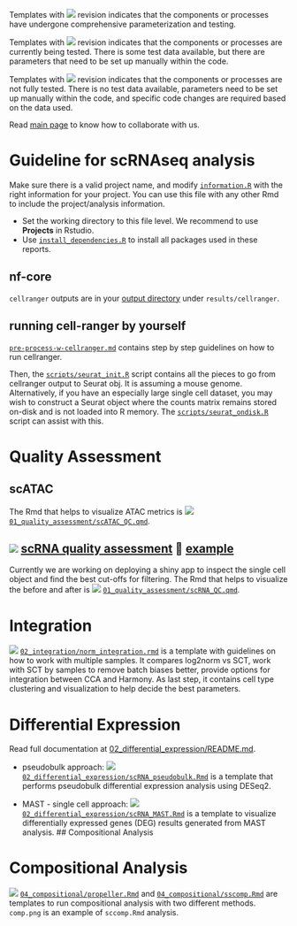 Templates with ![](https://img.shields.io/badge/status-stable-green) revision indicates that the components or processes have undergone comprehensive parameterization and testing.

Templates with ![](https://img.shields.io/badge/status-alpha-yellow) revision indicates that the components or processes are currently being tested. There is some test data available, but there are parameters that need to be set up manually within the code.

Templates with ![](https://img.shields.io/badge/status-draft-grey) revision indicates that the components or processes are not fully tested. There is no test data available, parameters need to be set up manually within the code, and specific code changes are required based on the data used.

Read [main page](https://github.com/bcbio) to know how to collaborate with us.

# Guideline for scRNAseq analysis

Make sure there is a valid project name, and modify [`information.R`](information.R) with the right information for your project. You can use this file with any other Rmd to include the project/analysis information.

-   Set the working directory to this file level. We recommend to use **Projects** in Rstudio.
-   Use [`install_dependencies.R`](install_dependencies.R) to install all packages used in these reports.

## nf-core

`cellranger` outputs are in your [output directory](https://nf-co.re/scrnaseq/4.0.0/docs/output/#cellranger) under `results/cellranger`.

## running cell-ranger by yourself

[`pre-process-w-cellranger.md`](pre-process-w-cellranger.md) contains step by step guidelines on how to run cellranger.

Then, the [`scripts/seurat_init.R`](scripts/seurat_init.R) script contains all the pieces to go from cellranger output to Seurat obj. It is assuming a mouse genome. Alternatively, if you have an especially large single cell dataset, you may wish to construct a Seurat object where the counts matrix remains stored on-disk and is not loaded into R memory. The [`scripts/seurat_ondisk.R`](scripts/seurat_ondisk.R) script can assist with this.

# Quality Assessment

## scATAC

The Rmd that helps to visualize ATAC metrics is ![](https://img.shields.io/badge/status-alpha-yellow) [`01_quality_assessment/scATAC_QC.qmd`](01_quality_assessment/scATAC_QC.qmd).

## ![](https://img.shields.io/badge/status-stable-green) [scRNA quality assessment](01_quality_assessment/scRNA_QC.qmd) 👀 [example]( https://bcbio.github.io/singlecell-reports/01_quality_assessment/scRNA_QC.html)

Currently we are working on deploying a shiny app to inspect the single cell object and find the best cut-offs for filtering. The Rmd that helps to visualize the before and after is ![](https://img.shields.io/badge/status-alpha-yellow) [`01_quality_assessment/scRNA_QC.qmd`](01_quality_assessment/scRNA_QC.qmd).

# Integration

![](https://img.shields.io/badge/status-alpha-yellow) [`02_integration/norm_integration.rmd`](02_integration/norm_integration.rmd) is a template with guidelines on how to work with multiple samples. It compares log2norm vs SCT, work with SCT by samples to remove batch biases better, provide options for integration between CCA and Harmony. As last step, it contains cell type clustering and visualization to help decide the best parameters.

# Differential Expression

Read full documentation at [02_differential_expression/README.md](02_differential_expression/README.md).

-   pseudobulk approach: ![](https://img.shields.io/badge/status-alpha-yellow) [`02_differential_expression/scRNA_pseudobulk.Rmd`](02_differential_expression/scRNA_pseudobulk.Rmd) is a template that performs pseudobulk differential expression analysis using DESeq2.

-   MAST - single cell approach: ![](https://img.shields.io/badge/status-alpha-yellow) [`02_differential_expression/scRNA_MAST.Rmd`](02_differential_expression/scRNA_MAST.Rmd) is a template to visualize differentially expressed genes (DEG) results generated from MAST analysis. \## Compositional Analysis

# Compositional Analysis

![](https://img.shields.io/badge/status-draft-grey) [`04_compositional/propeller.Rmd`](04_compositional/propeller.Rmd) and [`04_compositional/sscomp.Rmd`](04_compositional/sccomp.Rmd) are templates to run compositional analysis with two different methods. `comp.png` is an example of `sccomp.Rmd` analysis.
